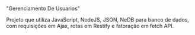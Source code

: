 "Gerenciamento De Usuarios" 

Projeto que utiliza JavaScript, NodeJS, JSON, NeDB para banco de dados, com requisições em Ajax, rotas em Restify
 e fatoração em fetch API.
